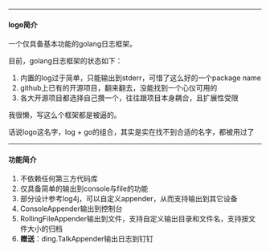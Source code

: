 

-----

#### logo简介

一个仅具备基本功能的golang日志框架。



目前，golang日志框架的状态如下：

1. 内置的log过于简单，只能输出到stderr，可惜了这么好的一个package name
2. github上已有的开源项目，翻来翻去，没能找到一个心仪可用的
3. 各大开源项目都选择自己攢一个，往往跟项目本身耦合，且扩展性受限



我很懒，写这么个框架都是被逼的。



话说logo这名字，log + go的组合，其实是实在找不到合适的名字，都被用过了



---

#### 功能简介



1. 不依赖任何第三方代码库
2. 仅具备简单的输出到console与file的功能
3. 部分设计参考log4j，可以自定义appender，从而支持输出到其它设备
4. ConsoleAppender输出到控制台
5. RollingFileAppender输出到文件，支持自定义输出目录和文件名，支持按文件大小的归档
6. **赠送**：ding.TalkAppender输出日志到钉钉





